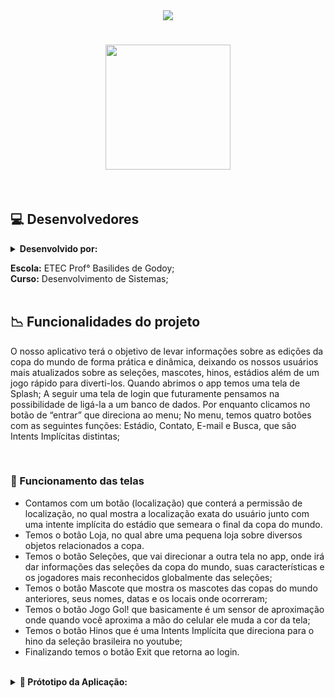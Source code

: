
<center><img src="http://img.shields.io/static/v1?label=PROJETO&message=TRABALHO%20DADO%20REFERENTE%20AO%20PROJETO%20DA%20COPA%20DO%20MUNDO%20&color=black&style=for-the-badge"/>
</center>


<div>

  <h1 align="center"><img src="https://github.com/Mazzuc/Pam_Trabalho_Copa/assets/101806906/e8e0dab5-6e16-4c44-99f0-28b5096fc824" height="200px" width="200px"/> </h1>

</div><bR>




## :computer: Desenvolvedores


<details close="part4">
<summary><b>Desenvolvido por:</summary></b> <br>

<a href="http://www.clem.ufba.br/tuts/html/c07.htm#:~:text=A%20HTML%20usa%20a%20tag,(link)%20com%20outro%20documento.">Leonardo Ferreira Mazzuco Matias</a> <bR>

</details>

**Escola:** ETEC Prof° Basilides de Godoy;<br>
**Curso:** Desenvolvimento de Sistemas;<br><br>



  ## :chart_with_downwards_trend: Funcionalidades do projeto

 O nosso aplicativo terá o objetivo de levar informações sobre as edições da copa do mundo de forma prática e dinâmica, deixando os nossos usuários mais atualizados sobre as seleções, mascotes, hinos, estádios além de um jogo rápido para diverti-los.
Quando abrimos o app temos uma tela de Splash;
A seguir uma tela de login que futuramente pensamos na possibilidade de ligá-la a um banco de dados. Por enquanto clicamos no botão de “entrar” que direciona ao menu; 
No menu, temos quatro botões com as seguintes funções: Estádio, Contato, E-mail e Busca, que são Intents Implícitas distintas;

<BR>
 <h3> <b>💾 Funcionamento das telas </b></h3>

- Contamos com um botão (localização) que conterá a permissão de localização, no qual mostra a localização exata do usuário junto com uma intente implícita do estádio que semeara o final da copa do mundo.
- Temos o botão Loja, no qual abre uma pequena loja sobre diversos objetos relacionados a copa.
- Temos o botão Seleções, que vai direcionar a outra tela no app, onde irá dar informações das seleções da copa do mundo, suas características e os jogadores mais reconhecidos globalmente das seleções;
- Temos o botão Mascote que mostra os mascotes das copas do mundo anteriores, seus nomes, datas e os locais onde ocorreram;
- Temos o botão Jogo Gol! que basicamente é um sensor de aproximação onde quando você aproxima a mão do celular ele muda a cor da tela;
- Temos o botão Hinos que é uma Intents Implícita que direciona para o hino da seleção brasileira no youtube;
- Finalizando temos o botão Exit que retorna ao login.   
 <BR>


 <details close="api"> 

<summary><b>📔	 Prótotipo da Aplicação:</summary></b>
    <img src="https://github.com/Mazzuc/Pam_Trabalho_Copa/assets/101806906/a0881e5b-909f-446b-b678-f076fe78a7f2" height="800px" width="700px"/>

 </details>
 


